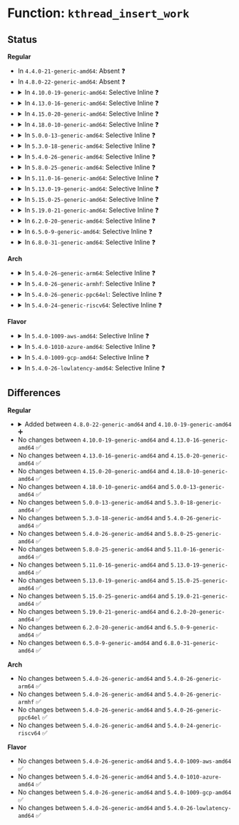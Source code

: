 # Function: <code>kthread_insert_work</code>

## Status
<b>Regular</b>
<ul>
<li>
In <code>4.4.0-21-generic-amd64</code>: Absent ❓
</li>
<li>
In <code>4.8.0-22-generic-amd64</code>: Absent ❓
</li>
<li>
<details>
<summary>In <code>4.10.0-19-generic-amd64</code>: Selective Inline ❓</summary>

```c
void kthread_insert_work(struct kthread_worker * worker, struct kthread_work * work, struct list_head * pos)
```

```json
{
  "name": "kthread_insert_work",
  "collision_type": "Unique Static",
  "inline_type": "Selective",
  "funcs": [
    {
      "addr": 18446744071579537184,
      "name": "kthread_insert_work",
      "external": false,
      "loc": "kernel/kthread.c:764",
      "file": "kernel/kthread.c",
      "inline": "not declared, inlined",
      "caller_inline": [],
      "caller_func": [
        "kernel/kthread.c:kthread_flush_work",
        "kernel/kthread.c:kthread_flush_work",
        "kernel/kthread.c:__kthread_queue_delayed_work",
        "kernel/kthread.c:kthread_delayed_work_timer_fn",
        "kernel/kthread.c:kthread_queue_work"
      ]
    }
  ],
  "symbols": [
    {
      "addr": 18446744071579537184,
      "name": "kthread_insert_work",
      "section": ".text",
      "bind": "STB_LOCAL",
      "size": 87
    }
  ]
}
```
</details>
</li>
<li>
<details>
<summary>In <code>4.13.0-16-generic-amd64</code>: Selective Inline ❓</summary>

```c
void kthread_insert_work(struct kthread_worker * worker, struct kthread_work * work, struct list_head * pos)
```

```json
{
  "name": "kthread_insert_work",
  "collision_type": "Unique Static",
  "inline_type": "Selective",
  "funcs": [
    {
      "addr": 18446744071579524272,
      "name": "kthread_insert_work",
      "external": false,
      "loc": "kernel/kthread.c:770",
      "file": "kernel/kthread.c",
      "inline": "not declared, inlined",
      "caller_inline": [],
      "caller_func": [
        "kernel/kthread.c:kthread_flush_work",
        "kernel/kthread.c:kthread_flush_work",
        "kernel/kthread.c:__kthread_queue_delayed_work",
        "kernel/kthread.c:kthread_delayed_work_timer_fn",
        "kernel/kthread.c:kthread_queue_work"
      ]
    }
  ],
  "symbols": [
    {
      "addr": 18446744071579524272,
      "name": "kthread_insert_work",
      "section": ".text",
      "bind": "STB_LOCAL",
      "size": 87
    }
  ]
}
```
</details>
</li>
<li>
<details>
<summary>In <code>4.15.0-20-generic-amd64</code>: Selective Inline ❓</summary>

```c
void kthread_insert_work(struct kthread_worker * worker, struct kthread_work * work, struct list_head * pos)
```

```json
{
  "name": "kthread_insert_work",
  "collision_type": "Unique Static",
  "inline_type": "Selective",
  "funcs": [
    {
      "addr": 18446744071579550336,
      "name": "kthread_insert_work",
      "external": false,
      "loc": "kernel/kthread.c:777",
      "file": "kernel/kthread.c",
      "inline": "not declared, inlined",
      "caller_inline": [],
      "caller_func": [
        "kernel/kthread.c:kthread_flush_work",
        "kernel/kthread.c:kthread_flush_work",
        "kernel/kthread.c:__kthread_queue_delayed_work",
        "kernel/kthread.c:kthread_delayed_work_timer_fn",
        "kernel/kthread.c:kthread_queue_work"
      ]
    }
  ],
  "symbols": [
    {
      "addr": 18446744071579550336,
      "name": "kthread_insert_work",
      "section": ".text",
      "bind": "STB_LOCAL",
      "size": 87
    }
  ]
}
```
</details>
</li>
<li>
<details>
<summary>In <code>4.18.0-10-generic-amd64</code>: Selective Inline ❓</summary>

```c
void kthread_insert_work(struct kthread_worker * worker, struct kthread_work * work, struct list_head * pos)
```

```json
{
  "name": "kthread_insert_work",
  "collision_type": "Unique Static",
  "inline_type": "Selective",
  "funcs": [
    {
      "addr": 18446744071579577296,
      "name": "kthread_insert_work",
      "external": false,
      "loc": "kernel/kthread.c:795",
      "file": "kernel/kthread.c",
      "inline": "not declared, inlined",
      "caller_inline": [],
      "caller_func": [
        "kernel/kthread.c:kthread_flush_work",
        "kernel/kthread.c:kthread_flush_work",
        "kernel/kthread.c:__kthread_queue_delayed_work",
        "kernel/kthread.c:kthread_delayed_work_timer_fn",
        "kernel/kthread.c:kthread_queue_work"
      ]
    }
  ],
  "symbols": [
    {
      "addr": 18446744071579577296,
      "name": "kthread_insert_work",
      "section": ".text",
      "bind": "STB_LOCAL",
      "size": 87
    }
  ]
}
```
</details>
</li>
<li>
<details>
<summary>In <code>5.0.0-13-generic-amd64</code>: Selective Inline ❓</summary>

```c
void kthread_insert_work(struct kthread_worker * worker, struct kthread_work * work, struct list_head * pos)
```

```json
{
  "name": "kthread_insert_work",
  "collision_type": "Unique Static",
  "inline_type": "Selective",
  "funcs": [
    {
      "addr": 18446744071579614800,
      "name": "kthread_insert_work",
      "external": false,
      "loc": "kernel/kthread.c:797",
      "file": "kernel/kthread.c",
      "inline": "not declared, inlined",
      "caller_inline": [],
      "caller_func": [
        "kernel/kthread.c:kthread_flush_work",
        "kernel/kthread.c:kthread_flush_work",
        "kernel/kthread.c:__kthread_queue_delayed_work",
        "kernel/kthread.c:kthread_delayed_work_timer_fn",
        "kernel/kthread.c:kthread_queue_work"
      ]
    }
  ],
  "symbols": [
    {
      "addr": 18446744071579614800,
      "name": "kthread_insert_work",
      "section": ".text",
      "bind": "STB_LOCAL",
      "size": 87
    }
  ]
}
```
</details>
</li>
<li>
<details>
<summary>In <code>5.3.0-18-generic-amd64</code>: Selective Inline ❓</summary>

```c
void kthread_insert_work(struct kthread_worker * worker, struct kthread_work * work, struct list_head * pos)
```

```json
{
  "name": "kthread_insert_work",
  "collision_type": "Unique Static",
  "inline_type": "Selective",
  "funcs": [
    {
      "addr": 18446744071579639712,
      "name": "kthread_insert_work",
      "external": false,
      "loc": "kernel/kthread.c:806",
      "file": "kernel/kthread.c",
      "inline": "not declared, inlined",
      "caller_inline": [],
      "caller_func": [
        "kernel/kthread.c:kthread_flush_work",
        "kernel/kthread.c:kthread_flush_work",
        "kernel/kthread.c:__kthread_queue_delayed_work",
        "kernel/kthread.c:kthread_delayed_work_timer_fn",
        "kernel/kthread.c:kthread_queue_work"
      ]
    }
  ],
  "symbols": [
    {
      "addr": 18446744071579639712,
      "name": "kthread_insert_work",
      "section": ".text",
      "bind": "STB_LOCAL",
      "size": 87
    }
  ]
}
```
</details>
</li>
<li>
<details>
<summary>In <code>5.4.0-26-generic-amd64</code>: Selective Inline ❓</summary>

```c
void kthread_insert_work(struct kthread_worker * worker, struct kthread_work * work, struct list_head * pos)
```

```json
{
  "name": "kthread_insert_work",
  "collision_type": "Unique Static",
  "inline_type": "Selective",
  "funcs": [
    {
      "addr": 18446744071579665664,
      "name": "kthread_insert_work",
      "external": false,
      "loc": "kernel/kthread.c:806",
      "file": "kernel/kthread.c",
      "inline": "not declared, inlined",
      "caller_inline": [],
      "caller_func": [
        "kernel/kthread.c:kthread_flush_work",
        "kernel/kthread.c:kthread_flush_work",
        "kernel/kthread.c:__kthread_queue_delayed_work",
        "kernel/kthread.c:kthread_delayed_work_timer_fn",
        "kernel/kthread.c:kthread_queue_work"
      ]
    }
  ],
  "symbols": [
    {
      "addr": 18446744071579665664,
      "name": "kthread_insert_work",
      "section": ".text",
      "bind": "STB_LOCAL",
      "size": 87
    }
  ]
}
```
</details>
</li>
<li>
<details>
<summary>In <code>5.8.0-25-generic-amd64</code>: Selective Inline ❓</summary>

```c
void kthread_insert_work(struct kthread_worker * worker, struct kthread_work * work, struct list_head * pos)
```

```json
{
  "name": "kthread_insert_work",
  "collision_type": "Unique Static",
  "inline_type": "Selective",
  "funcs": [
    {
      "addr": 18446744071579697808,
      "name": "kthread_insert_work",
      "external": false,
      "loc": "kernel/kthread.c:842",
      "file": "kernel/kthread.c",
      "inline": "not declared, inlined",
      "caller_inline": [],
      "caller_func": [
        "kernel/kthread.c:kthread_flush_worker",
        "kernel/kthread.c:kthread_flush_work",
        "kernel/kthread.c:kthread_flush_work",
        "kernel/kthread.c:__kthread_queue_delayed_work",
        "kernel/kthread.c:kthread_delayed_work_timer_fn"
      ]
    }
  ],
  "symbols": [
    {
      "addr": 18446744071579697808,
      "name": "kthread_insert_work",
      "section": ".text",
      "bind": "STB_LOCAL",
      "size": 83
    }
  ]
}
```
</details>
</li>
<li>
<details>
<summary>In <code>5.11.0-16-generic-amd64</code>: Selective Inline ❓</summary>

```c
void kthread_insert_work(struct kthread_worker * worker, struct kthread_work * work, struct list_head * pos)
```

```json
{
  "name": "kthread_insert_work",
  "collision_type": "Unique Static",
  "inline_type": "Selective",
  "funcs": [
    {
      "addr": 18446744071579675776,
      "name": "kthread_insert_work",
      "external": false,
      "loc": "kernel/kthread.c:893",
      "file": "kernel/kthread.c",
      "inline": "not declared, inlined",
      "caller_inline": [],
      "caller_func": [
        "kernel/kthread.c:kthread_flush_worker",
        "kernel/kthread.c:kthread_flush_work",
        "kernel/kthread.c:kthread_flush_work",
        "kernel/kthread.c:__kthread_queue_delayed_work",
        "kernel/kthread.c:kthread_delayed_work_timer_fn"
      ]
    }
  ],
  "symbols": [
    {
      "addr": 18446744071579675776,
      "name": "kthread_insert_work",
      "section": ".text",
      "bind": "STB_LOCAL",
      "size": 140
    }
  ]
}
```
</details>
</li>
<li>
<details>
<summary>In <code>5.13.0-19-generic-amd64</code>: Selective Inline ❓</summary>

```c
void kthread_insert_work(struct kthread_worker * worker, struct kthread_work * work, struct list_head * pos)
```

```json
{
  "name": "kthread_insert_work",
  "collision_type": "Unique Static",
  "inline_type": "Selective",
  "funcs": [
    {
      "addr": 18446744071579682192,
      "name": "kthread_insert_work",
      "external": false,
      "loc": "kernel/kthread.c:920",
      "file": "kernel/kthread.c",
      "inline": "not declared, inlined",
      "caller_inline": [],
      "caller_func": [
        "kernel/kthread.c:kthread_flush_worker",
        "kernel/kthread.c:kthread_flush_work",
        "kernel/kthread.c:kthread_flush_work",
        "kernel/kthread.c:__kthread_queue_delayed_work",
        "kernel/kthread.c:kthread_delayed_work_timer_fn"
      ]
    }
  ],
  "symbols": [
    {
      "addr": 18446744071579682192,
      "name": "kthread_insert_work",
      "section": ".text",
      "bind": "STB_LOCAL",
      "size": 140
    }
  ]
}
```
</details>
</li>
<li>
<details>
<summary>In <code>5.15.0-25-generic-amd64</code>: Selective Inline ❓</summary>

```c
void kthread_insert_work(struct kthread_worker * worker, struct kthread_work * work, struct list_head * pos)
```

```json
{
  "name": "kthread_insert_work",
  "collision_type": "Unique Static",
  "inline_type": "Selective",
  "funcs": [
    {
      "addr": 18446744071579761264,
      "name": "kthread_insert_work",
      "external": false,
      "loc": "kernel/kthread.c:920",
      "file": "kernel/kthread.c",
      "inline": "not declared, inlined",
      "caller_inline": [],
      "caller_func": [
        "kernel/kthread.c:kthread_flush_worker",
        "kernel/kthread.c:kthread_flush_work",
        "kernel/kthread.c:kthread_flush_work",
        "kernel/kthread.c:__kthread_queue_delayed_work",
        "kernel/kthread.c:kthread_delayed_work_timer_fn"
      ]
    }
  ],
  "symbols": [
    {
      "addr": 18446744071579761264,
      "name": "kthread_insert_work",
      "section": ".text",
      "bind": "STB_LOCAL",
      "size": 163
    }
  ]
}
```
</details>
</li>
<li>
<details>
<summary>In <code>5.19.0-21-generic-amd64</code>: Selective Inline ❓</summary>

```c
void kthread_insert_work(struct kthread_worker * worker, struct kthread_work * work, struct list_head * pos)
```

```json
{
  "name": "kthread_insert_work",
  "collision_type": "Unique Static",
  "inline_type": "Selective",
  "funcs": [
    {
      "addr": 18446744071579869888,
      "name": "kthread_insert_work",
      "external": false,
      "loc": "kernel/kthread.c:980",
      "file": "kernel/kthread.c",
      "inline": "not declared, inlined",
      "caller_inline": [],
      "caller_func": [
        "kernel/kthread.c:kthread_flush_worker",
        "kernel/kthread.c:kthread_flush_work",
        "kernel/kthread.c:__kthread_queue_delayed_work",
        "kernel/kthread.c:kthread_delayed_work_timer_fn"
      ]
    }
  ],
  "symbols": [
    {
      "addr": 18446744071579869888,
      "name": "kthread_insert_work",
      "section": ".text",
      "bind": "STB_LOCAL",
      "size": 212
    }
  ]
}
```
</details>
</li>
<li>
<details>
<summary>In <code>6.2.0-20-generic-amd64</code>: Selective Inline ❓</summary>

```c
void kthread_insert_work(struct kthread_worker * worker, struct kthread_work * work, struct list_head * pos)
```

```json
{
  "name": "kthread_insert_work",
  "collision_type": "Unique Static",
  "inline_type": "Selective",
  "funcs": [
    {
      "addr": 18446744071580012656,
      "name": "kthread_insert_work",
      "external": false,
      "loc": "kernel/kthread.c:981",
      "file": "kernel/kthread.c",
      "inline": "not declared, inlined",
      "caller_inline": [],
      "caller_func": [
        "kernel/kthread.c:kthread_flush_worker",
        "kernel/kthread.c:kthread_flush_work",
        "kernel/kthread.c:__kthread_queue_delayed_work",
        "kernel/kthread.c:kthread_delayed_work_timer_fn"
      ]
    }
  ],
  "symbols": [
    {
      "addr": 18446744071580012656,
      "name": "kthread_insert_work",
      "section": ".text",
      "bind": "STB_LOCAL",
      "size": 212
    }
  ]
}
```
</details>
</li>
<li>
<details>
<summary>In <code>6.5.0-9-generic-amd64</code>: Selective Inline ❓</summary>

```c
void kthread_insert_work(struct kthread_worker * worker, struct kthread_work * work, struct list_head * pos)
```

```json
{
  "name": "kthread_insert_work",
  "collision_type": "Unique Static",
  "inline_type": "Selective",
  "funcs": [
    {
      "addr": 18446744071580066192,
      "name": "kthread_insert_work",
      "external": false,
      "loc": "kernel/kthread.c:982",
      "file": "kernel/kthread.c",
      "inline": "not declared, inlined",
      "caller_inline": [],
      "caller_func": [
        "kernel/kthread.c:kthread_flush_worker",
        "kernel/kthread.c:kthread_flush_work",
        "kernel/kthread.c:__kthread_queue_delayed_work",
        "kernel/kthread.c:kthread_delayed_work_timer_fn"
      ]
    }
  ],
  "symbols": [
    {
      "addr": 18446744071580066192,
      "name": "kthread_insert_work",
      "section": ".text",
      "bind": "STB_LOCAL",
      "size": 212
    }
  ]
}
```
</details>
</li>
<li>
<details>
<summary>In <code>6.8.0-31-generic-amd64</code>: Selective Inline ❓</summary>

```c
void kthread_insert_work(struct kthread_worker * worker, struct kthread_work * work, struct list_head * pos)
```

```json
{
  "name": "kthread_insert_work",
  "collision_type": "Unique Static",
  "inline_type": "Selective",
  "funcs": [
    {
      "addr": 18446744071580108832,
      "name": "kthread_insert_work",
      "external": false,
      "loc": "kernel/kthread.c:999",
      "file": "kernel/kthread.c",
      "inline": "not declared, inlined",
      "caller_inline": [],
      "caller_func": [
        "kernel/kthread.c:kthread_flush_worker",
        "kernel/kthread.c:kthread_flush_work",
        "kernel/kthread.c:__kthread_queue_delayed_work",
        "kernel/kthread.c:kthread_delayed_work_timer_fn"
      ]
    }
  ],
  "symbols": [
    {
      "addr": 18446744071580108832,
      "name": "kthread_insert_work",
      "section": ".text",
      "bind": "STB_LOCAL",
      "size": 212
    }
  ]
}
```
</details>
</li>
</ul>
<b>Arch</b>
<ul>
<li>
<details>
<summary>In <code>5.4.0-26-generic-arm64</code>: Selective Inline ❓</summary>

```c
void kthread_insert_work(struct kthread_worker * worker, struct kthread_work * work, struct list_head * pos)
```

```json
{
  "name": "kthread_insert_work",
  "collision_type": "Unique Static",
  "inline_type": "Selective",
  "funcs": [
    {
      "addr": 18446603336490840848,
      "name": "kthread_insert_work",
      "external": false,
      "loc": "kernel/kthread.c:806",
      "file": "kernel/kthread.c",
      "inline": "not declared, inlined",
      "caller_inline": [],
      "caller_func": [
        "kernel/kthread.c:kthread_flush_work",
        "kernel/kthread.c:kthread_flush_work",
        "kernel/kthread.c:__kthread_queue_delayed_work",
        "kernel/kthread.c:kthread_delayed_work_timer_fn",
        "kernel/kthread.c:kthread_queue_work"
      ]
    }
  ],
  "symbols": [
    {
      "addr": 18446603336490840848,
      "name": "kthread_insert_work",
      "section": ".text",
      "bind": "STB_LOCAL",
      "size": 120
    }
  ]
}
```
</details>
</li>
<li>
<details>
<summary>In <code>5.4.0-26-generic-armhf</code>: Selective Inline ❓</summary>

```c
void kthread_insert_work(struct kthread_worker * worker, struct kthread_work * work, struct list_head * pos)
```

```json
{
  "name": "kthread_insert_work",
  "collision_type": "Unique Static",
  "inline_type": "Selective",
  "funcs": [
    {
      "addr": 3224871240,
      "name": "kthread_insert_work",
      "external": false,
      "loc": "kernel/kthread.c:806",
      "file": "kernel/kthread.c",
      "inline": "not declared, inlined",
      "caller_inline": [],
      "caller_func": [
        "kernel/kthread.c:kthread_flush_work",
        "kernel/kthread.c:kthread_flush_work",
        "kernel/kthread.c:__kthread_queue_delayed_work",
        "kernel/kthread.c:kthread_delayed_work_timer_fn",
        "kernel/kthread.c:kthread_queue_work"
      ]
    }
  ],
  "symbols": [
    {
      "addr": 3224871240,
      "name": "kthread_insert_work",
      "section": ".text",
      "bind": "STB_LOCAL",
      "size": 92
    }
  ]
}
```
</details>
</li>
<li>
<details>
<summary>In <code>5.4.0-26-generic-ppc64el</code>: Selective Inline ❓</summary>

```c
void kthread_insert_work(struct kthread_worker * worker, struct kthread_work * work, struct list_head * pos)
```

```json
{
  "name": "kthread_insert_work",
  "collision_type": "Unique Static",
  "inline_type": "Selective",
  "funcs": [
    {
      "addr": 13835058055283678432,
      "name": "kthread_insert_work",
      "external": false,
      "loc": "kernel/kthread.c:806",
      "file": "kernel/kthread.c",
      "inline": "not declared, inlined",
      "caller_inline": [],
      "caller_func": [
        "kernel/kthread.c:kthread_flush_work",
        "kernel/kthread.c:kthread_flush_work",
        "kernel/kthread.c:__kthread_queue_delayed_work",
        "kernel/kthread.c:kthread_delayed_work_timer_fn",
        "kernel/kthread.c:kthread_queue_work"
      ]
    }
  ],
  "symbols": [
    {
      "addr": 13835058055283678432,
      "name": "kthread_insert_work",
      "section": ".text",
      "bind": "STB_LOCAL",
      "size": 176
    }
  ]
}
```
</details>
</li>
<li>
<details>
<summary>In <code>5.4.0-24-generic-riscv64</code>: Selective Inline ❓</summary>

```c
void kthread_insert_work(struct kthread_worker * worker, struct kthread_work * work, struct list_head * pos)
```

```json
{
  "name": "kthread_insert_work",
  "collision_type": "Unique Static",
  "inline_type": "Selective",
  "funcs": [
    {
      "addr": 18446743936271511142,
      "name": "kthread_insert_work",
      "external": false,
      "loc": "kernel/kthread.c:806",
      "file": "kernel/kthread.c",
      "inline": "not declared, inlined",
      "caller_inline": [],
      "caller_func": [
        "kernel/kthread.c:kthread_flush_work",
        "kernel/kthread.c:kthread_flush_work",
        "kernel/kthread.c:__kthread_queue_delayed_work",
        "kernel/kthread.c:kthread_delayed_work_timer_fn",
        "kernel/kthread.c:kthread_queue_work"
      ]
    }
  ],
  "symbols": [
    {
      "addr": 18446743936271511142,
      "name": "kthread_insert_work",
      "section": ".text",
      "bind": "STB_LOCAL",
      "size": 110
    }
  ]
}
```
</details>
</li>
</ul>
<b>Flavor</b>
<ul>
<li>
<details>
<summary>In <code>5.4.0-1009-aws-amd64</code>: Selective Inline ❓</summary>

```c
void kthread_insert_work(struct kthread_worker * worker, struct kthread_work * work, struct list_head * pos)
```

```json
{
  "name": "kthread_insert_work",
  "collision_type": "Unique Static",
  "inline_type": "Selective",
  "funcs": [
    {
      "addr": 18446744071579641984,
      "name": "kthread_insert_work",
      "external": false,
      "loc": "kernel/kthread.c:806",
      "file": "kernel/kthread.c",
      "inline": "not declared, inlined",
      "caller_inline": [],
      "caller_func": [
        "kernel/kthread.c:kthread_flush_work",
        "kernel/kthread.c:kthread_flush_work",
        "kernel/kthread.c:__kthread_queue_delayed_work",
        "kernel/kthread.c:kthread_delayed_work_timer_fn",
        "kernel/kthread.c:kthread_queue_work"
      ]
    }
  ],
  "symbols": [
    {
      "addr": 18446744071579641984,
      "name": "kthread_insert_work",
      "section": ".text",
      "bind": "STB_LOCAL",
      "size": 87
    }
  ]
}
```
</details>
</li>
<li>
<details>
<summary>In <code>5.4.0-1010-azure-amd64</code>: Selective Inline ❓</summary>

```c
void kthread_insert_work(struct kthread_worker * worker, struct kthread_work * work, struct list_head * pos)
```

```json
{
  "name": "kthread_insert_work",
  "collision_type": "Unique Static",
  "inline_type": "Selective",
  "funcs": [
    {
      "addr": 18446744071579570384,
      "name": "kthread_insert_work",
      "external": false,
      "loc": "kernel/kthread.c:806",
      "file": "kernel/kthread.c",
      "inline": "not declared, inlined",
      "caller_inline": [],
      "caller_func": [
        "kernel/kthread.c:kthread_flush_work",
        "kernel/kthread.c:kthread_flush_work",
        "kernel/kthread.c:__kthread_queue_delayed_work",
        "kernel/kthread.c:kthread_delayed_work_timer_fn",
        "kernel/kthread.c:kthread_queue_work"
      ]
    }
  ],
  "symbols": [
    {
      "addr": 18446744071579570384,
      "name": "kthread_insert_work",
      "section": ".text",
      "bind": "STB_LOCAL",
      "size": 87
    }
  ]
}
```
</details>
</li>
<li>
<details>
<summary>In <code>5.4.0-1009-gcp-amd64</code>: Selective Inline ❓</summary>

```c
void kthread_insert_work(struct kthread_worker * worker, struct kthread_work * work, struct list_head * pos)
```

```json
{
  "name": "kthread_insert_work",
  "collision_type": "Unique Static",
  "inline_type": "Selective",
  "funcs": [
    {
      "addr": 18446744071579639248,
      "name": "kthread_insert_work",
      "external": false,
      "loc": "kernel/kthread.c:806",
      "file": "kernel/kthread.c",
      "inline": "not declared, inlined",
      "caller_inline": [],
      "caller_func": [
        "kernel/kthread.c:kthread_flush_work",
        "kernel/kthread.c:kthread_flush_work",
        "kernel/kthread.c:__kthread_queue_delayed_work",
        "kernel/kthread.c:kthread_delayed_work_timer_fn",
        "kernel/kthread.c:kthread_queue_work"
      ]
    }
  ],
  "symbols": [
    {
      "addr": 18446744071579639248,
      "name": "kthread_insert_work",
      "section": ".text",
      "bind": "STB_LOCAL",
      "size": 87
    }
  ]
}
```
</details>
</li>
<li>
<details>
<summary>In <code>5.4.0-26-lowlatency-amd64</code>: Selective Inline ❓</summary>

```c
void kthread_insert_work(struct kthread_worker * worker, struct kthread_work * work, struct list_head * pos)
```

```json
{
  "name": "kthread_insert_work",
  "collision_type": "Unique Static",
  "inline_type": "Selective",
  "funcs": [
    {
      "addr": 18446744071579673520,
      "name": "kthread_insert_work",
      "external": false,
      "loc": "kernel/kthread.c:806",
      "file": "kernel/kthread.c",
      "inline": "not declared, inlined",
      "caller_inline": [],
      "caller_func": [
        "kernel/kthread.c:kthread_flush_work",
        "kernel/kthread.c:__kthread_queue_delayed_work",
        "kernel/kthread.c:kthread_delayed_work_timer_fn",
        "kernel/kthread.c:kthread_queue_work"
      ]
    }
  ],
  "symbols": [
    {
      "addr": 18446744071579673520,
      "name": "kthread_insert_work",
      "section": ".text",
      "bind": "STB_LOCAL",
      "size": 87
    }
  ]
}
```
</details>
</li>
</ul>

## Differences
<b>Regular</b>
<ul>
<li>
<details>
<summary>Added between <code>4.8.0-22-generic-amd64</code> and <code>4.10.0-19-generic-amd64</code> ➕</summary>

```c
void kthread_insert_work(struct kthread_worker * worker, struct kthread_work * work, struct list_head * pos)
```
</details>
</li>
<li>
No changes between <code>4.10.0-19-generic-amd64</code> and <code>4.13.0-16-generic-amd64</code> ✅
</li>
<li>
No changes between <code>4.13.0-16-generic-amd64</code> and <code>4.15.0-20-generic-amd64</code> ✅
</li>
<li>
No changes between <code>4.15.0-20-generic-amd64</code> and <code>4.18.0-10-generic-amd64</code> ✅
</li>
<li>
No changes between <code>4.18.0-10-generic-amd64</code> and <code>5.0.0-13-generic-amd64</code> ✅
</li>
<li>
No changes between <code>5.0.0-13-generic-amd64</code> and <code>5.3.0-18-generic-amd64</code> ✅
</li>
<li>
No changes between <code>5.3.0-18-generic-amd64</code> and <code>5.4.0-26-generic-amd64</code> ✅
</li>
<li>
No changes between <code>5.4.0-26-generic-amd64</code> and <code>5.8.0-25-generic-amd64</code> ✅
</li>
<li>
No changes between <code>5.8.0-25-generic-amd64</code> and <code>5.11.0-16-generic-amd64</code> ✅
</li>
<li>
No changes between <code>5.11.0-16-generic-amd64</code> and <code>5.13.0-19-generic-amd64</code> ✅
</li>
<li>
No changes between <code>5.13.0-19-generic-amd64</code> and <code>5.15.0-25-generic-amd64</code> ✅
</li>
<li>
No changes between <code>5.15.0-25-generic-amd64</code> and <code>5.19.0-21-generic-amd64</code> ✅
</li>
<li>
No changes between <code>5.19.0-21-generic-amd64</code> and <code>6.2.0-20-generic-amd64</code> ✅
</li>
<li>
No changes between <code>6.2.0-20-generic-amd64</code> and <code>6.5.0-9-generic-amd64</code> ✅
</li>
<li>
No changes between <code>6.5.0-9-generic-amd64</code> and <code>6.8.0-31-generic-amd64</code> ✅
</li>
</ul>
<b>Arch</b>
<ul>
<li>
No changes between <code>5.4.0-26-generic-amd64</code> and <code>5.4.0-26-generic-arm64</code> ✅
</li>
<li>
No changes between <code>5.4.0-26-generic-amd64</code> and <code>5.4.0-26-generic-armhf</code> ✅
</li>
<li>
No changes between <code>5.4.0-26-generic-amd64</code> and <code>5.4.0-26-generic-ppc64el</code> ✅
</li>
<li>
No changes between <code>5.4.0-26-generic-amd64</code> and <code>5.4.0-24-generic-riscv64</code> ✅
</li>
</ul>
<b>Flavor</b>
<ul>
<li>
No changes between <code>5.4.0-26-generic-amd64</code> and <code>5.4.0-1009-aws-amd64</code> ✅
</li>
<li>
No changes between <code>5.4.0-26-generic-amd64</code> and <code>5.4.0-1010-azure-amd64</code> ✅
</li>
<li>
No changes between <code>5.4.0-26-generic-amd64</code> and <code>5.4.0-1009-gcp-amd64</code> ✅
</li>
<li>
No changes between <code>5.4.0-26-generic-amd64</code> and <code>5.4.0-26-lowlatency-amd64</code> ✅
</li>
</ul>
